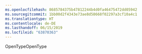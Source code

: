 ```yaml
---
ms.openlocfilehash: 8685784375b47812244b4d0fa46475472dd05942
ms.sourcegitcommit: 1bb00d2f4343e73ae8d58668f02297a3cf10a4c1
ms.translationtype: HT
ms.contentlocale: de-DE
ms.lasthandoff: 06/15/2019
ms.locfileid: "63870363"
---
```

<span data-ttu-id="38ecb-101">OpenType</span><span class="sxs-lookup"><span data-stu-id="38ecb-101">OpenType</span></span>